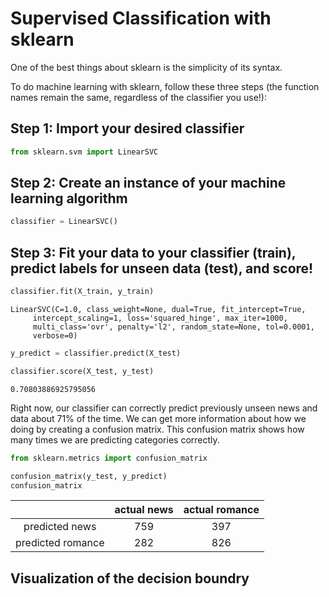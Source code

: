 # Supervised Classification with sklearn

One of the best things about sklearn is the simplicity of its syntax.

To do machine learning with sklearn, follow these three steps (the function names remain the same, regardless of the classifier you use!):

## Step 1:  Import your desired classifier


```python
from sklearn.svm import LinearSVC
```

## Step 2: Create an instance of your machine learning algorithm


```python
classifier = LinearSVC()
```

## Step 3:  Fit your data to your classifier (train), predict labels for unseen data (test), and score!


```python
classifier.fit(X_train, y_train)

```




    LinearSVC(C=1.0, class_weight=None, dual=True, fit_intercept=True,
         intercept_scaling=1, loss='squared_hinge', max_iter=1000,
         multi_class='ovr', penalty='l2', random_state=None, tol=0.0001,
         verbose=0)




```python
y_predict = classifier.predict(X_test)
```


```python
classifier.score(X_test, y_test)
```




    0.70803886925795056



Right now, our classifier can correctly predict previously unseen news and data about 71% of the time.  We can get more information about how we doing by creating a confusion matrix. This confusion matrix shows how many times we are predicting categories correctly.


```python
from sklearn.metrics import confusion_matrix
```


```python
confusion_matrix(y_test, y_predict)
confusion_matrix
```


|      |actual news | actual romance |
|:--: | :--:| :--:|
|predicted news | 759 | 397 |
|predicted romance|282 | 826|



## Visualization of the decision boundry

